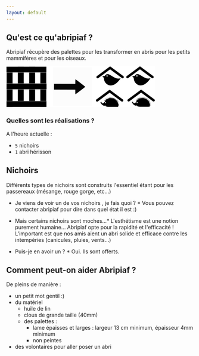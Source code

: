 ```yaml
---
layout: default
---
```


## Qu'est ce qu'abripiaf ?
Abripiaf récupère des palettes pour les transformer en abris pour les petits mammifères et pour les oiseaux.

![](explication.png)


### Quelles sont les réalisations ?
A l'heure actuelle : 
- `5` nichoirs
- `1` abri hérisson

 

## Nichoirs
Différents types de nichoirs sont construits l'essentiel étant pour les passereaux (mésange, rouge gorge, etc...)

* Je viens de voir un de vos nichoirs , je fais quoi ? *
Vous pouvez contacter abripiaf pour dire dans quel état il est  :)

* Mais certains nichoirs sont moches...*
L'esthétisme est une notion purement humaine... Abripiaf opte pour la rapidité et l'efficacité ! L'important est que nos amis aient un abri solide et efficace contre les intempéries (canicules, pluies, vents...)

* Puis-je en avoir un ? * 
Oui. Ils sont offerts.

## Comment peut-on aider Abripiaf ?
De pleins de manière :
- un petit mot gentil :)
- du matériel 
   - huile de lin
   - clous de grande taille (40mm)
   - des palettes : 
      - lame épaisses et larges :  largeur 13 cm minimum, épaisseur 4mm minimum
      - non peintes
- des volontaires pour aller poser un abri


